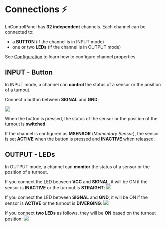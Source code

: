 # Connections :zap:

LnControlPanel has **32 independent** channels. Each channel can be connected to:
 - a **BUTTON** (if the channel is in INPUT mode)
 - one or two **LEDs** (if the channel is in OUTPUT mode)

See [Configuration](https://github.com/lucadentella/LnControlPanel/blob/main/Documentation/CONFIGURATION.md) to learn how to configure channel properties. 
 
 ## INPUT - Button
In INPUT mode, a channel can **control** the status of a sensor or the position of a turnout.

Connect a button between **SIGNAL** and **GND**:

![](https://github.com/lucadentella/LnControlPanel/blob/main/images/con-btn.png?raw=true)

When the button is pressed, the status of the sensor or the position of the turnout is **switched**.

If the channel is configured as **MSENSOR** (*Momentary Sensor*), the sensor is set **ACTIVE** when the button is pressed and **INACTIVE** when released.

## OUTPUT - LEDs
In OUTPUT mode, a channel can **monitor** the status of a sensor or the position of a turnout.

If you connect the LED between **VCC** and **SIGNAL**, it will be ON if the sensor is **INACTIVE** or the turnout is **STRAIGHT**:
![](https://github.com/lucadentella/LnControlPanel/blob/main/images/con-ledvcc.png?raw=true)

If you connect the LED between **SIGNAL** and **GND**, it will be ON if the sensor is **ACTIVE** or the turnout is **DIVERGING**:
![](https://github.com/lucadentella/LnControlPanel/blob/main/images/con-ledgnd.png?raw=true)

If you connect **two LEDs** as follows, they will be **ON** based on the turnout position:
![](https://github.com/lucadentella/LnControlPanel/blob/main/images/con-twoleds.png?raw=true)
